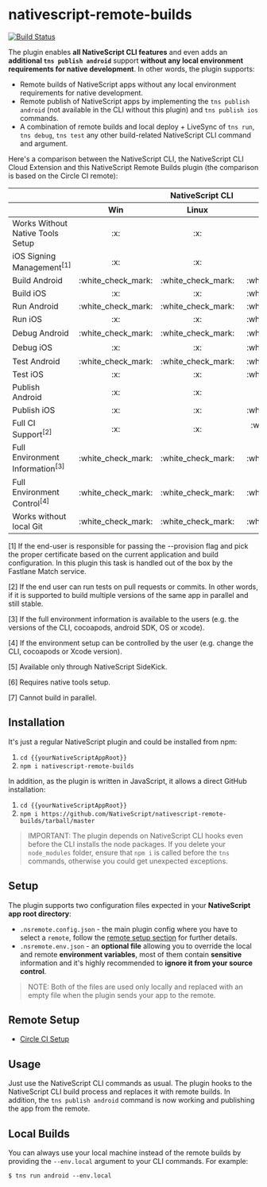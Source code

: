 # nativescript-remote-builds

[![Build Status](https://travis-ci.com/NativeScript/nativescript-remote-builds.svg?branch=master)](https://travis-ci.com/NativeScript/nativescript-remote-builds)

The plugin enables **all NativeScript CLI features** and even adds an **additional `tns publish android`** support **without any local environment requirements for native development**. In other words, the plugin supports:

* Remote builds of NativeScript apps without any local environment requirements for native development.
* Remote publish of NativeScript apps by implementing the `tns publish android` (not available in the CLI without this plugin) and `tns publish ios` commands.
* A combination of remote builds and local deploy + LiveSync of `tns run`, `tns debug`, `tns test` any other build-related NativeScript CLI command and argument.

Here's a comparison between the NativeScript CLI, the NativeScript CLI Cloud Extension and this NativeScript Remote Builds plugin (the comparison is based on the Circle CI remote): 
<table>
    <thead>
        <tr>
            <th></th>
            <th colspan=3>NativeScript CLI</th>
            <th colspan=3>Cloud Extension</th>
            <th colspan=3>Remote Builds Plugin</th>
        </tr>
        <tr>
            <th></th>
            <th>Win</th>
            <th>Linux</th>
            <th>Mac</th>
            <th>Win</th>
            <th>Linux</th>
            <th>Mac</th>
            <th>Win</th>
            <th>Linux</th>
            <th>Mac</th>
        </tr>
    </thead>
    <tbody align="center">
        <tr>
            <td align="left">Works Without Native Tools Setup</td>
            <!-- CLI win -->
            <td>:x:</td>
            <!-- CLI linux -->
            <td>:x:</td>
            <!-- CLI mac -->
            <td>:x:</td>
            <!-- Cloud win -->
            <td>:white_check_mark:</td>
            <!-- Cloud linux -->
            <td>:white_check_mark:</td>
            <!-- Cloud mac -->
            <td>:white_check_mark:</td>
            <!-- Remote Builds win -->
            <td>:white_check_mark:</td>
            <!-- Remote Builds linux -->
            <td>:white_check_mark:</td>
            <!-- Remote Builds mac -->
            <td>:white_check_mark:</td>
        </tr>
        <tr>
            <td align="left">iOS Signing Management<sup>[1]</sup></td>
            <!-- CLI win -->
            <td>:x:</td>
            <!-- CLI linux -->
            <td>:x:</td>
            <!-- CLI mac -->
            <td>:x:</td>
            <!-- Cloud win -->
            <td>:x:</td>
            <!-- Cloud linux -->
            <td>:x:</td>
            <!-- Cloud mac -->
            <td>:x:</td>
            <!-- Remote Builds win -->
            <td>:white_check_mark:</td>
            <!-- Remote Builds linux -->
            <td>:white_check_mark:</td>
            <!-- Remote Builds mac -->
            <td>:white_check_mark:</td>
        </tr>
        <tr>
            <td align="left">Build Android</td>
            <!-- CLI win -->
            <td>:white_check_mark:</td>
            <!-- CLI linux -->
            <td>:white_check_mark:</td>
            <!-- CLI mac -->
            <td>:white_check_mark:</td>
            <!-- Cloud win -->
            <td>:white_check_mark:</td>
            <!-- Cloud linux -->
            <td>:white_check_mark:</td>
            <!-- Cloud mac -->
            <td>:white_check_mark:</td>
            <!-- Remote Builds win -->
            <td>:white_check_mark:</td>
            <!-- Remote Builds linux -->
            <td>:white_check_mark:</td>
            <!-- Remote Builds mac -->
            <td>:white_check_mark:</td>
        </tr>
        <tr>
            <td align="left">Build iOS</td>
            <!-- CLI win -->
            <td>:x:</td>
            <!-- CLI linux -->
            <td>:x:</td>
            <!-- CLI mac -->
            <td>:white_check_mark:</td>
            <!-- Cloud win -->
            <td>:white_check_mark:</td>
            <!-- Cloud linux -->
            <td>:white_check_mark:</td>
            <!-- Cloud mac -->
            <td>:white_check_mark:</td>
            <!-- Remote Builds win -->
            <td>:white_check_mark:</td>
            <!-- Remote Builds linux -->
            <td>:white_check_mark:</td>
            <!-- Remote Builds mac -->
            <td>:white_check_mark:</td>
        </tr>
        <tr>
            <td align="left">Run Android</td>
            <!-- CLI win -->
            <td>:white_check_mark:</td>
            <!-- CLI linux -->
            <td>:white_check_mark:</td>
            <!-- CLI mac -->
            <td>:white_check_mark:</td>
            <!-- Cloud win -->
            <td>:white_check_mark:</td>
            <!-- Cloud linux -->
            <td>:white_check_mark:</td>
            <!-- Cloud mac -->
            <td>:white_check_mark:</td>
            <!-- Remote Builds win -->
            <td>:white_check_mark:</td>
            <!-- Remote Builds linux -->
            <td>:white_check_mark:</td>
            <!-- Remote Builds mac -->
            <td>:white_check_mark:</td>
        </tr>
        <tr>
            <td align="left">Run iOS</td>
            <!-- CLI win -->
            <td>:x:</td>
            <!-- CLI linux -->
            <td>:x:</td>
            <!-- CLI mac -->
            <td>:white_check_mark:</td>
            <!-- Cloud win -->
            <td>:white_check_mark:</td>
            <!-- Cloud linux -->
            <td>:white_check_mark:</td>
            <!-- Cloud mac -->
            <td>:white_check_mark:</td>
            <!-- Remote Builds win -->
            <td>:white_check_mark:</td>
            <!-- Remote Builds linux -->
            <td>:white_check_mark:</td>
            <!-- Remote Builds mac -->
            <td>:white_check_mark:</td>
        </tr>
        <tr>
            <td align="left">Debug Android</td>
            <!-- CLI win -->
            <td>:white_check_mark:</td>
            <!-- CLI linux -->
            <td>:white_check_mark:</td>
            <!-- CLI mac -->
            <td>:white_check_mark:</td>
            <!-- Cloud win -->
            <td>&nbsp;&nbsp;&nbsp;&nbsp;:warning:<sup>[5]</sup></td>
            <!-- Cloud linux -->
            <td>&nbsp;&nbsp;&nbsp;&nbsp;:warning:<sup>[5]</sup></td>
            <!-- Cloud mac -->
            <td>&nbsp;&nbsp;&nbsp;&nbsp;:warning:<sup>[5]</sup></td>
            <!-- Remote Builds win -->
            <td>:white_check_mark:</td>
            <!-- Remote Builds linux -->
            <td>:white_check_mark:</td>
            <!-- Remote Builds mac -->
            <td>:white_check_mark:</td>
        </tr>
        <tr>
            <td align="left">Debug iOS</td>
            <!-- CLI win -->
            <td>:x:</td>
            <!-- CLI linux -->
            <td>:x:</td>
            <!-- CLI mac -->
            <td>:white_check_mark:</td>
            <!-- Cloud win -->
            <td>&nbsp;&nbsp;&nbsp;&nbsp;:warning:<sup>[5]</sup></td>
            <!-- Cloud linux -->
            <td>&nbsp;&nbsp;&nbsp;&nbsp;:warning:<sup>[5]</sup></td>
            <!-- Cloud mac -->
            <td>&nbsp;&nbsp;&nbsp;&nbsp;:warning:<sup>[5]</sup></td>
            <!-- Remote Builds win -->
            <td>:white_check_mark:</td>
            <!-- Remote Builds linux -->
            <td>:white_check_mark:</td>
            <!-- Remote Builds mac -->
            <td>:white_check_mark:</td>
        </tr>
        <tr>
            <td align="left">Test Android</td>
            <!-- CLI win -->
            <td>:white_check_mark:</td>
            <!-- CLI linux -->
            <td>:white_check_mark:</td>
            <!-- CLI mac -->
            <td>:white_check_mark:</td>
            <!-- Cloud win -->
            <td>:x:</td>
            <!-- Cloud linux -->
            <td>:x:</td>
            <!-- Cloud mac -->
            <td>:x:</td>
            <!-- Remote Builds win -->
            <td>:white_check_mark:</td>
            <!-- Remote Builds linux -->
            <td>:white_check_mark:</td>
            <!-- Remote Builds mac -->
            <td>:white_check_mark:</td>
        </tr>
        <tr>
            <td align="left">Test iOS</td>
            <!-- CLI win -->
            <td>:x:</td>
            <!-- CLI linux -->
            <td>:x:</td>
            <!-- CLI mac -->
            <td>:white_check_mark:</td>
            <!-- Cloud win -->
            <td>:x:</td>
            <!-- Cloud linux -->
            <td>:x:</td>
            <!-- Cloud mac -->
            <td>:x:</td>
            <!-- Remote Builds win -->
            <td>:white_check_mark:</td>
            <!-- Remote Builds linux -->
            <td>:white_check_mark:</td>
            <!-- Remote Builds mac -->
            <td>:white_check_mark:</td>
        </tr>
        <tr>
            <td align="left">Publish Android</td>
            <!-- CLI win -->
            <td>:x:</td>
            <!-- CLI linux -->
            <td>:x:</td>
            <!-- CLI mac -->
            <td>:x:</td>
            <!-- Cloud win -->
            <td>:white_check_mark:</td>
            <!-- Cloud linux -->
            <td>:white_check_mark:</td>
            <!-- Cloud mac -->
            <td>:white_check_mark:</td>
            <!-- Remote Builds win -->
            <td>:white_check_mark:</td>
            <!-- Remote Builds linux -->
            <td>:white_check_mark:</td>
            <!-- Remote Builds mac -->
            <td>:white_check_mark:</td>
        </tr>
        <tr>
            <td align="left">Publish iOS</td>
            <!-- CLI win -->
            <td>:x:</td>
            <!-- CLI linux -->
            <td>:x:</td>
            <!-- CLI mac -->
            <td>:white_check_mark:</td>
            <!-- Cloud win -->
            <td>:white_check_mark:</td>
            <!-- Cloud linux -->
            <td>:white_check_mark:</td>
            <!-- Cloud mac -->
            <td>:white_check_mark:</td>
            <!-- Remote Builds win -->
            <td>:white_check_mark:</td>
            <!-- Remote Builds linux -->
            <td>:white_check_mark:</td>
            <!-- Remote Builds mac -->
            <td>:white_check_mark:</td>
        </tr>
        <tr>
            <td align="left">Full CI Support<sup>[2]</sup></td>
            <!-- CLI win -->
            <td>:x:</td>
            <!-- CLI linux -->
            <td>:x:</td>
            <!-- CLI mac -->
            <td>&nbsp;&nbsp;&nbsp;&nbsp;:white_check_mark:<sup>[6]</sup></td>
            <!-- Cloud win -->
            <td>&nbsp;&nbsp;&nbsp;&nbsp;:x:<sup>[7]</sup></td>
            <!-- Cloud linux -->
            <td>&nbsp;&nbsp;&nbsp;&nbsp;:x:<sup>[7]</sup></td>
            <!-- Cloud mac -->
            <td>&nbsp;&nbsp;&nbsp;&nbsp;:x:<sup>[7]</sup></td>
            <!-- Remote Builds win -->
            <td>:white_check_mark:</td>
            <!-- Remote Builds linux -->
            <td>:white_check_mark:</td>
            <!-- Remote Builds mac -->
            <td>:white_check_mark:</td>
        </tr>
        <tr>
            <td align="left">Full Environment Information<sup>[3]</sup></td>
            <!-- CLI win -->
            <td>:white_check_mark:</td>
            <!-- CLI linux -->
            <td>:white_check_mark:</td>
            <!-- CLI mac -->
            <td>:white_check_mark:</td>
            <!-- Cloud win -->
            <td>:x:</td>
            <!-- Cloud linux -->
            <td>:x:</td>
            <!-- Cloud mac -->
            <td>:x:</td>
            <!-- Remote Builds win -->
            <td>:white_check_mark:</td>
            <!-- Remote Builds linux -->
            <td>:white_check_mark:</td>
            <!-- Remote Builds mac -->
            <td>:white_check_mark:</td>
        </tr>
        <tr>
            <td align="left">Full Environment Control<sup>[4]</sup></td>
            <!-- CLI win -->
            <td>:white_check_mark:</td>
            <!-- CLI linux -->
            <td>:white_check_mark:</td>
            <!-- CLI mac -->
            <td>:white_check_mark:</td>
            <!-- Cloud win -->
            <td>:x:</td>
            <!-- Cloud linux -->
            <td>:x:</td>
            <!-- Cloud mac -->
            <td>:x:</td>
            <!-- Remote Builds win -->
            <td>:white_check_mark:</td>
            <!-- Remote Builds linux -->
            <td>:white_check_mark:</td>
            <!-- Remote Builds mac -->
            <td>:white_check_mark:</td>
        </tr>
        <tr>
            <td align="left">Works without local Git</td>
            <!-- CLI win -->
            <td>:white_check_mark:</td>
            <!-- CLI linux -->
            <td>:white_check_mark:</td>
            <!-- CLI mac -->
            <td>:white_check_mark:</td>
            <!-- Cloud win -->
            <td>:white_check_mark:</td>
            <!-- Cloud linux -->
            <td>:white_check_mark:</td>
            <!-- Cloud mac -->
            <td>:white_check_mark:</td>
            <!-- Remote Builds win -->
            <td>:x:</td>
            <!-- Remote Builds linux -->
            <td>:x:</td>
            <!-- Remote Builds mac -->
            <td>:x:</td>
        </tr>
    </tbody>
</table>

[1] If the end-user is responsible for passing the --provision flag and pick the proper certificate based on the current application and build configuration. In this plugin this task is handled out of the box by the Fastlane Match service.

[2] If the end user can run tests on pull requests or commits. In other words, if it is supported to build multiple versions of the same app in parallel and still stable.

[3] If the full environment information is available to the users (e.g. the versions of the CLI, cocoapods, android SDK, OS or xcode).

[4] If the environment setup can be controlled by the user (e.g. change the CLI, cocoapods or Xcode version). 

[5] Available only through NativeScript SideKick.

[6] Requires native tools setup.

[7] Cannot build in parallel.

## Installation

It's just a regular NativeScript plugin and could be installed from npm:
1) `cd {{yourNativeScriptAppRoot}}`
2) `npm i nativescript-remote-builds`

In addition, as the plugin is written in JavaScript, it allows a direct GitHub installation:
1) `cd {{yourNativeScriptAppRoot}}`
2) `npm i https://github.com/NativeScript/nativescript-remote-builds/tarball/master`

> IMPORTANT: The plugin depends on NativeScript CLI hooks even before the CLI installs the node packages. If you delete your `node_modules` folder, ensure that `npm i` is called before the `tns` commands, otherwise you could get unexpected exceptions. 

## Setup

The plugin supports two configuration files expected in your **NativeScript app root directory**:

* `.nsremote.config.json` - the main plugin config where you have to select a `remote`, follow the [remote setup section](#remote-setup) for further details.
* `.nsremote.env.json` - an **optional file** allowing you to override the local and remote **environment variables**, most of them contain **sensitive** information and it's highly recommended to **ignore it from your source control**. 

> NOTE: Both of the files are used only locally and replaced with an empty file when the plugin sends your app to the remote.

## Remote Setup

* [Circle CI Setup](docs/CIRCLECI.md)

## Usage

Just use the NativeScript CLI commands as usual. The plugin hooks to the NativeScript CLI build process and replaces it with remote builds. In addition, the `tns publish android` command is now working and publishing the app from the remote.

## Local Builds

You can always use your local machine instead of the remote builds by providing the `--env.local` argument to your CLI commands. For example:

`$ tns run android --env.local`